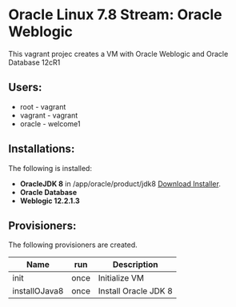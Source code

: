 # Oracle Linux 7.8 Stream: Oracle Weblogic
This vagrant projec creates a VM with Oracle Weblogic and Oracle Database 12cR1

## Users: 
+ root - vagrant
+ vagrant - vagrant
+ oracle - welcome1

## Installations:
The following is installed:
+ **OracleJDK 8** in /app/oracle/product/jdk8 [Download Installer](../Stage/installBinaries/Oracle/Java).
+ **Oracle Database** 
+ **Weblogic 12.2.1.3** 

## Provisioners:
The following provisioners are created.

| Name                   | run           | Description                     |
| ---------------------- | ------------- |---------------------------------|
| init                   | once          | Initialize VM                   |
| installOJava8          | once          | Install Oracle JDK 8            |

